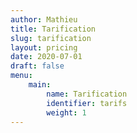 ```yaml
---
author: Mathieu
title: Tarification
slug: tarification
layout: pricing
date: 2020-07-01
draft: false
menu:
    main:
        name: Tarification
        identifier: tarifs
        weight: 1
---
```

